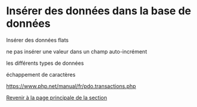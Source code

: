 # Insérer des données dans la base de données

Insérer des données flats

ne pas insérer une valeur dans un champ auto-incrément


les différents types de données

échappement de caractères

https://www.php.net/manual/fr/pdo.transactions.php


[Revenir à la page principale de la section](README.md)
